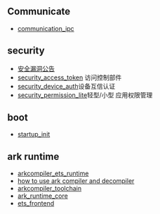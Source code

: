 ## Communicate
- [communication_ipc](https://gitee.com/openharmony/communication_ipc/tree/master)

## security
- [安全漏洞公告](https://gitee.com/openharmony/security/blob/master/zh/security-disclosure/README.md#https://gitee.com/openharmony/security/blob/master/zh/security-disclosure/2022/2022-11.md)
- [security_access_token](https://gitee.com/openharmony/security_access_token) 访问控制部件
- [security_device_auth](https://gitee.com/openharmony/security_device_auth/tree/master)设备互信认证
- [security_permission_lite](https://gitee.com/openharmony/security_permission_lite)轻型/小型 应用权限管理

## boot
- [startup_init](https://gitee.com/openharmony/startup_init/tree/master)

## ark runtime
- [arkcompiler_ets_runtime](https://gitee.com/openharmony/arkcompiler_ets_runtime#https://gitee.com/openharmony/docs/blob/master/zh-cn/readme/ARK-Runtime-Subsystem-zh.md)
- [how to use ark compiler and decompiler](https://gitee.com/openharmony/arkcompiler_ets_runtime/blob/master/docs/README_zh.md#arkts%E5%AD%97%E8%8A%82%E7%A0%81%E7%BC%96%E8%AF%91%E5%B7%A5%E5%85%B7%E6%A6%82%E8%BF%B0)
- [arkcompiler_toolchain](https://gitee.com/openharmony/arkcompiler_toolchain)
- [ark_runtime_core](https://gitee.com/openharmony/arkcompiler_runtime_core)
- [ets_frontend](https://gitee.com/openharmony/arkcompiler_ets_frontend)